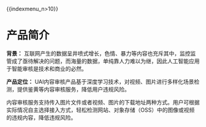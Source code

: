 {{indexmenu_n>10}}

# 产品简介

**背景：**
互联网产生的数据呈井喷式增长，色情、暴力等内容也充斥其中，监控监管成了亟待解决的问题，而海量的数据，单纯靠人力难以为继，因此人工智能应用于智能审核是技术和商业的必然。

**产品定位：**
UAI内容审核产品基于深度学习技术，对视频、图片进行多样化场景检测，提供鉴黄等内容审核服务，降低用户违规风险。

内容审核服务支持传入图片文件或者视频、图片的下载地址两种方式。用户可根据实际情况自主选择接入方式，轻松检测网站、对象存储（OSS）中的图像或视频的违规内容，降低违规风险。


